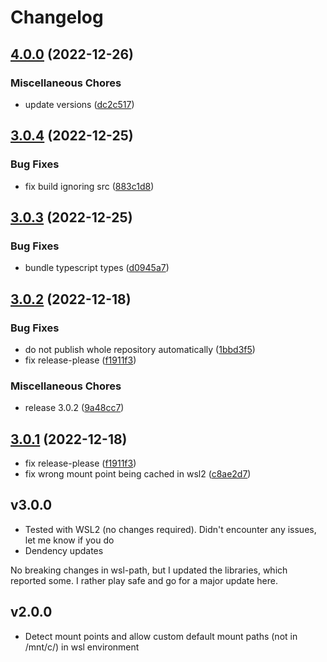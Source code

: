 # Changelog

## [4.0.0](https://github.com/mojadev/wsl-path/compare/v3.0.4...v4.0.0) (2022-12-26)


### Miscellaneous Chores

* update versions ([dc2c517](https://github.com/mojadev/wsl-path/commit/dc2c517123b8842879603392e85a05baf371dc51))

## [3.0.4](https://github.com/mojadev/wsl-path/compare/v3.0.3...v3.0.4) (2022-12-25)


### Bug Fixes

* fix build ignoring src ([883c1d8](https://github.com/mojadev/wsl-path/commit/883c1d807c431f921d191e2f3e19f098ffa2d8ee))

## [3.0.3](https://github.com/mojadev/wsl-path/compare/v3.0.2...v3.0.3) (2022-12-25)


### Bug Fixes

* bundle typescript types ([d0945a7](https://github.com/mojadev/wsl-path/commit/d0945a7468f6010210706b81ced09197dfe682c1))

## [3.0.2](https://github.com/mojadev/wsl-path/compare/v3.0.1...v3.0.2) (2022-12-18)


### Bug Fixes

* do not publish whole repository automatically ([1bbd3f5](https://github.com/mojadev/wsl-path/commit/1bbd3f5eedccf384cc4da26388ffae1640141aee))
* fix release-please ([f1911f3](https://github.com/mojadev/wsl-path/commit/f1911f3d4e4c329bf7c04804b7eb921c1af9bea7))


### Miscellaneous Chores

* release 3.0.2 ([9a48cc7](https://github.com/mojadev/wsl-path/commit/9a48cc7490a11d9a7daf30b224cad2676267ee87))

## [3.0.1](https://github.com/mojadev/wsl-path/compare/v3.0.1...v3.0.1) (2022-12-18)

- fix release-please ([f1911f3](https://github.com/mojadev/wsl-path/commit/f1911f3d4e4c329bf7c04804b7eb921c1af9bea7))
- fix wrong mount point being cached in wsl2 ([c8ae2d7](https://github.com/mojadev/wsl-path/commit/c8ae2d7e7cfe88ca3b483eef90eff6750a03dc50))

## v3.0.0

- Tested with WSL2 (no changes required). Didn't encounter any issues, let me know if you do
- Dendency updates

No breaking changes in wsl-path, but I updated the libraries, which reported some. I rather play
safe and go for a major update here.

## v2.0.0

- Detect mount points and allow custom default mount paths (not in /mnt/c/) in wsl environment
